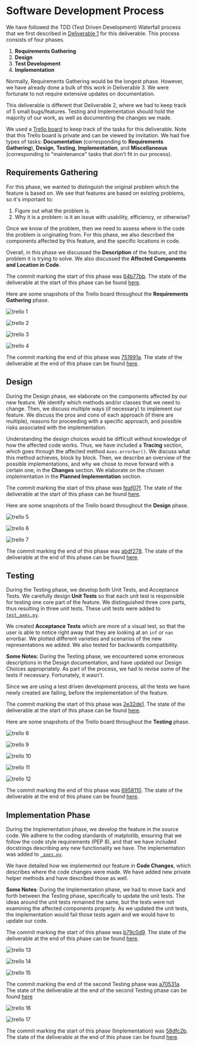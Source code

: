 # Software Development Process

We have followed the TDD (Test Driven Development) Waterfall process that we first described in [Deliverable 1](../1/process.md) for this deliverable. This process consists of four phases.
1. **Requirements Gathering**
2. **Design** 
3. **Test Development**
4. **Implementation**

Normally, Requirements Gathering would be the longest phase. However, we have already done a bulk of this work in Deliverable 3. We were fortunate to not require extensive updates on documentation.

This deliverable is different that Deliverable 2, where we had to keep track of 5 small bugs/features. Testing and Implementation should hold the majority of our work, as well as documenting the changes we made. 

We used a [Trello board](https://trello.com/b/KEeCMz3y/deliverable-3-4) to keep track of the tasks for this deliverable. Note that this Trello board is private and can be viewed by invitation. We had five types of tasks: **Documentation** (corresponding to **Requirements Gathering**), **Design**, **Testing**, **Implementation**, and **Miscellaneous** (corresponding to "maintenance" tasks that don't fit in our process).

## Requirements Gathering

For this phase, we wanted to distinguish the original problem which the feature is based on. We see that features are based on existing problems, so it's important to:

1. Figure out what the problem is.
2. Why it is a problem: is it an issue with usability, efficiency, or otherwise?

Once we know of the problem, then we need to assess where in the code the problem is originating from. For this phase, we also described the components affected by this feature, and the specific locations in code.

Overall, in this phase we discussed the **Description** of the feature, and the problem it is trying to solve. We also discussed the **Affected Components and Location in Code**.

The commit marking the start of this phase was [64b77bb](https://github.com/CSCD01/team_04-project/commit/64b77bbcb2a91a07fa1435f702a6083678799d41). The state of the deliverable at the start of this phase can be found [here](https://github.com/CSCD01/team_04-project/blob/64b77bbcb2a91a07fa1435f702a6083678799d41/deliverable/4/deliverable_4.md).

Here are some snapshots of the Trello board throughout the **Requirements Gathering** phase.

![trello 1](./img/trello_1.png)

![trello 2](./img/trello_2.png)

![trello 3](./img/trello_3.png)

![trello 4](./img/trello_4.png)

The commit marking the end of this phase was [751991a](https://github.com/CSCD01/team_04-project/commit/751991aaf324c8e9755c242efc21692953e5f7de). The state of the deliverable at the end of this phase can be found [here](https://github.com/CSCD01/team_04-project/blob/751991aaf324c8e9755c242efc21692953e5f7de/deliverable/4/deliverable_4.md).

## Design

During the Design phase, we elaborate on the components affected by our new feature. We identify which methods and/or classes that we need to change. Then, we discuss multiple ways (if necessary) to implement our feature. We discuss the pros and cons of each approach (if there are multiple), reasons for proceeding with a specific approach, and possible risks associated with the implementation.

Understanding the design choices would be difficult without knowledge of how the affected code works. Thus, we have included a **Tracing** section, which goes through the affected method `Axes.errorbar()`. We discuss what this method achieves, block by block. Then, we describe an overview of the possible implementations, and why we chose to move forward with a certain one, in the **Changes** section. We elaborate on the chosen implementation in the **Planned Implementation** section.

The commit marking the start of this phase was [feaf07f](https://github.com/CSCD01/team_04-project/commit/feaf07f09f181b388ed878fcc029087f0d622a7b). The state of the deliverable at the start of this phase can be found [here](https://github.com/CSCD01/team_04-project/blob/feaf07f09f181b388ed878fcc029087f0d622a7b/deliverable/4/deliverable_4.md).

Here are some snapshots of the Trello board throughout the **Design** phase.

![trello 5](./img/trello_5.png)

![trello 6](./img/trello_6.png)

![trello 7](./img/trello_7.png)

The commit marking the end of this phase was [abdf278](https://github.com/CSCD01/team_04-project/commit/abdf278ad10a9fc8b0ab0c927cf8bb9cc8a8f58a). The state of the deliverable at the end of this phase can be found [here](https://github.com/CSCD01/team_04-project/blob/abdf278ad10a9fc8b0ab0c927cf8bb9cc8a8f58a/deliverable/4/deliverable_4.md).

## Testing

During the Testing phase, we develop both Unit Tests, and Acceptance Tests. We carefully design **Unit Tests** so that each unit test is responsible for testing one core part of the feature. We distinguished three core parts, thus resulting in three unit tests. These unit tests were added to [`test_axes.py`](https://github.com/CSCD01-team04/matplotlib/blob/3205ff797038fb4662b843faceeaaec1f63acef9/lib/matplotlib/tests/test_axes.py).

We created **Acceptance Tests** which are more of a visual test, so that the user is able to notice right away that they are looking at an `inf` or `nan` errorbar. We plotted different varieties and scenarios of the new representations we added. We also tested for backwards compatibility. 

**Some Notes:** During the Testing phase, we encountered some erroneous descriptions in the Design documentation, and have updated our Design Choices appropriately. As part of the process, we had to revise some of the tests if necessary. Fortunately, it wasn't.

Since we are using a test driven development process, all the tests we have newly created are failing, before the implementation of the feature.

The commit marking the start of this phase was [2e32de1](https://github.com/CSCD01/team_04-project/commit/2e32de16f880bc5c8d96130b712f70641027a15f). The state of the deliverable at the start of this phase can be found [here](https://github.com/CSCD01/team_04-project/blob/2e32de16f880bc5c8d96130b712f70641027a15f/deliverable/4/deliverable_4.md).

Here are some snapshots of the Trello board throughout the **Testing** phase.

![trello 8](./img/trello_8.png)

![trello 9](./img/trello_9.png)

![trello 10](./img/trello_10.png)

![trello 11](./img/trello_11.png)

![trello 12](./img/trello_12.png)

The commit marking the end of this phase was [6958110](https://github.com/CSCD01/team_04-project/commit/69581105ef178a045215e085179b0e0b72e9c9cd). The state of the deliverable at the end of this phase can be found [here](https://github.com/CSCD01/team_04-project/blob/69581105ef178a045215e085179b0e0b72e9c9cd/deliverable/4/deliverable_4.md).

## Implementation Phase

During the Implementation phase, we develop the feature in the source code. We adhere to the coding standards of matplotlib, ensuring that we follow the code style requirements (PEP 8), and that we have included docstrings describing any new functionality we have. The implementation was added to [`_axes.py`](https://github.com/CSCD01-team04/matplotlib/blob/deliverable_4_7876/lib/matplotlib/axes/_axes.py).

We have detailed how we implemented our feature in **Code Changes**, which describes where the code changes were made. We have added new private helper methods and have described those as well.

**Some Notes**: During the Implementation phase, we had to move back and forth between the Testing phase, specifically to update the unit tests. The ideas around the unit tests remained the same, but the tests were not examining the affected components properly. As we updated the unit tests, the implementation would fail those tests again and we would have to update our code.

The commit marking the start of this phase was [b79c0d9](https://github.com/CSCD01/team_04-project/commit/b79c0d9944fb7692e85efbf3c0b7c2d324884d4e). The state of the deliverable at the end of this phase can be found [here](https://github.com/CSCD01/team_04-project/blob/b79c0d9944fb7692e85efbf3c0b7c2d324884d4e/deliverable/4/deliverable_4.md).

![trello 13](./img/trello_13.png)

![trello 14](./img/trello_14.png)

![trello 15](./img/trello_15.png)

The commit marking the end of the second Testing phase was [a70531a](https://github.com/CSCD01/team_04-project/commit/a70531a810337f6e7d6859120476c73867c86a78). The state of the deliverable at the end of the second Testing phase can be found [here](https://github.com/CSCD01/team_04-project/blob/a70531a810337f6e7d6859120476c73867c86a78/deliverable/4/deliverable_4.md)

![trello 16](./img/trello_16.png)

![trello 17](./img/trello_17.png)

The commit marking the start of this phase (Implementation) was [58dfc2b](https://github.com/CSCD01/team_04-project/commit/58dfc2be9fb6d8f6b6c68fb75e9283ada61ab386). The state of the deliverable at the end of this phase can be found [here](https://github.com/CSCD01/team_04-project/blob/58dfc2be9fb6d8f6b6c68fb75e9283ada61ab386/deliverable/4/deliverable_4.md).






